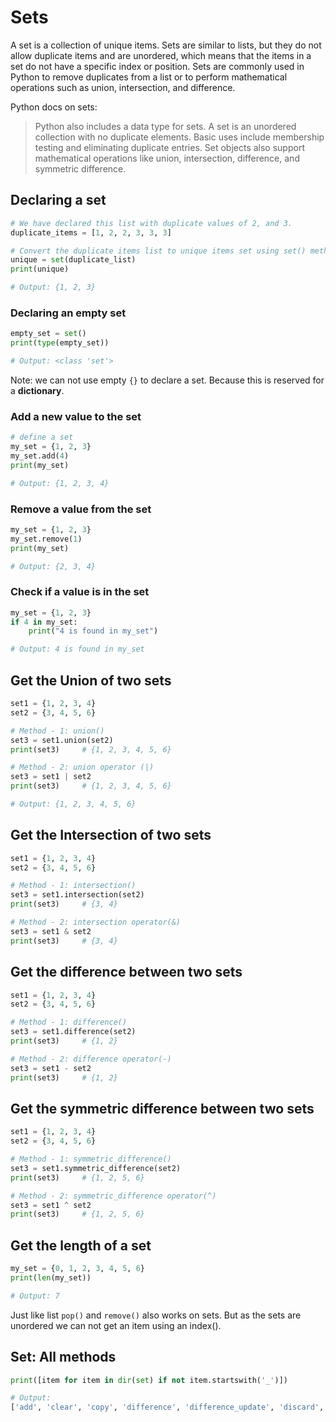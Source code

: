 # Sets

A set is a collection of unique items. Sets are similar to lists, but they do not allow duplicate items and are unordered, which means that the items in a set do not have a specific index or position. Sets are commonly used in Python to remove duplicates from a list or to perform mathematical operations such as union, intersection, and difference.

Python docs on sets:
> Python also includes a data type for sets. A set is an unordered collection with no duplicate elements. Basic uses include membership testing and eliminating duplicate entries. Set objects also support mathematical operations like union, intersection, difference, and symmetric difference.

## Declaring a set

```python
# We have declared this list with duplicate values of 2, and 3.
duplicate_items = [1, 2, 2, 3, 3, 3]

# Convert the duplicate items list to unique items set using set() method.
unique = set(duplicate_list)
print(unique)

# Output: {1, 2, 3}
```

### Declaring an empty set

```python
empty_set = set()
print(type(empty_set))

# Output: <class 'set'>
```

Note: we can not use empty `{}` to declare a set. Because this is reserved for a **dictionary**.

### Add a new value to the set

```python
# define a set
my_set = {1, 2, 3}
my_set.add(4)
print(my_set)   

# Output: {1, 2, 3, 4}
```

### Remove a value from the set

```python
my_set = {1, 2, 3}
my_set.remove(1)
print(my_set)   

# Output: {2, 3, 4}
```

### Check if a value is in the set

```python
my_set = {1, 2, 3}
if 4 in my_set:
    print("4 is found in my_set")

# Output: 4 is found in my_set
```

## Get the Union of two sets

```python
set1 = {1, 2, 3, 4}
set2 = {3, 4, 5, 6}

# Method - 1: union()
set3 = set1.union(set2)
print(set3)     # {1, 2, 3, 4, 5, 6}

# Method - 2: union operator (|)
set3 = set1 | set2
print(set3)     # {1, 2, 3, 4, 5, 6} 

# Output: {1, 2, 3, 4, 5, 6}
```

## Get the Intersection of two sets

```python
set1 = {1, 2, 3, 4}
set2 = {3, 4, 5, 6}

# Method - 1: intersection()
set3 = set1.intersection(set2)
print(set3)     # {3, 4}

# Method - 2: intersection operator(&)
set3 = set1 & set2
print(set3)     # {3, 4}
```

## Get the difference between two sets

```python
set1 = {1, 2, 3, 4}
set2 = {3, 4, 5, 6}

# Method - 1: difference()
set3 = set1.difference(set2)
print(set3)     # {1, 2}

# Method - 2: difference operator(-)
set3 = set1 - set2
print(set3)     # {1, 2}
```

## Get the symmetric difference between two sets

```python
set1 = {1, 2, 3, 4}
set2 = {3, 4, 5, 6}

# Method - 1: symmetric_difference()
set3 = set1.symmetric_difference(set2)
print(set3)     # {1, 2, 5, 6}

# Method - 2: symmetric_difference operator(^)
set3 = set1 ^ set2
print(set3)     # {1, 2, 5, 6}
```

## Get the length of a set

```python
my_set = {0, 1, 2, 3, 4, 5, 6}
print(len(my_set))

# Output: 7
```

Just like list `pop()` and `remove()` also works on sets. But as the sets are unordered we can not get an item using an index().

## Set: All methods

```python
print([item for item in dir(set) if not item.startswith('_')])

# Output:
['add', 'clear', 'copy', 'difference', 'difference_update', 'discard', 'intersection', 'intersection_update', 'isdisjoint', 'issubset', 'issuperset', 'pop', 'remove', 'symmetric_difference', 'symmetric_difference_update', 'union', 'update']
```
